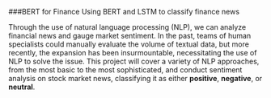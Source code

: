 ###BERT for Finance
Using BERT and LSTM to classify finance news

Through the use of natural language processing (NLP), we can analyze financial news and gauge market sentiment. In the past, teams of human specialists could manually evaluate the volume of textual data, but more recently, the expansion has been insurmountable, necessitating the use of NLP to solve the issue. This project will cover a variety of NLP approaches, from the most basic to the most sophisticated, and conduct sentiment analysis on stock market news, classifying it as either **positive**, **negative**, or **neutral**.
